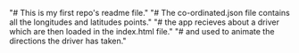 "# This is my first repo's readme file." 
"# The co-ordinated.json file contains all the longitudes and latitudes points."
"# the app recieves about a driver which are then loaded in the index.html file."
"# and used to animate the directions the driver has taken."
